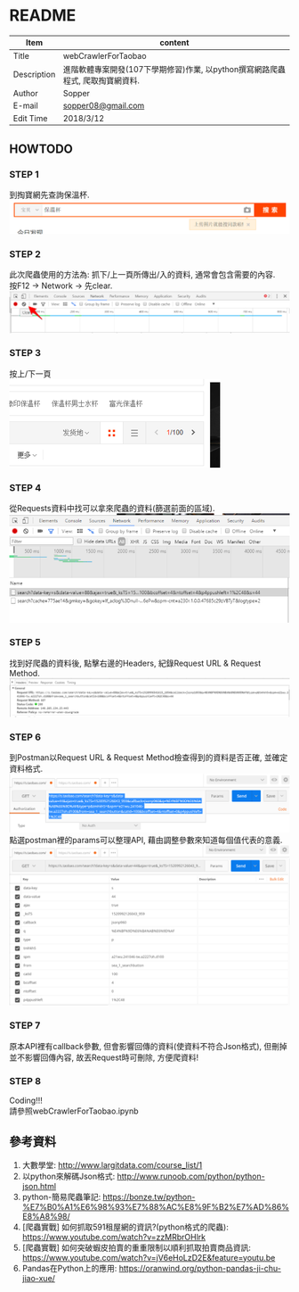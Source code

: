 # README
|Item       |content
|-----------|---
|Title      |webCrawlerForTaobao
|Description|進階軟體專案開發(107下學期修習)作業, 以python撰寫網路爬蟲程式, 爬取掏寶網資料.
|Author    |Sopper
|E-mail    |sopper08@gmail.com
|Edit Time |2018/3/12

## HOWTODO  
### STEP 1
到掏寶網先查詢保溫杯.  
![](images/searchInsulationCup.png)
### STEP 2  
此次爬蟲使用的方法為: 抓下/上一頁所傳出/入的資料, 通常會包含需要的內容.  
按F12 -> Network -> 先clear.  
![](images/network1.png)
### STEP 3  
按上/下一頁  
![](images/network2.png)
### STEP 4  
從Requests資料中找可以拿來爬蟲的資料(篩選前面的區域).   
![](images/network3.png)
### STEP 5  
找到好爬蟲的資料後, 點擊右邊的Headers, 紀錄Request URL & Request Method.  
![](images/network4.png)
### STEP 6
到Postman以Request URL & Request Method檢查得到的資料是否正確, 並確定資料格式.
![](images/postman.png)
點選postman裡的params可以整理API, 藉由調整參數來知道每個值代表的意義.
![](images/postmanParams.png)  
### STEP 7  
原本API裡有callback參數, 但會影響回傳的資料(使資料不符合Json格式), 但刪掉並不影響回傳內容, 故丟Request時可刪除, 方便爬資料!  
### STEP 8  
Coding!!!  
請參照webCrawlerForTaobao.ipynb  
## 參考資料  
1. 大數學堂: http://www.largitdata.com/course_list/1  
2. 以python來解碼Json格式: http://www.runoob.com/python/python-json.html  
3. python-簡易爬蟲筆記: https://bonze.tw/python-%E7%B0%A1%E6%98%93%E7%88%AC%E8%9F%B2%E7%AD%86%E8%A8%98/  
4. [爬蟲實戰] 如何抓取591租屋網的資訊?(python格式的爬蟲): https://www.youtube.com/watch?v=zzMRbrOHlrk  
5. [爬蟲實戰] 如何突破蝦皮拍賣的重重限制以順利抓取拍賣商品資訊: https://www.youtube.com/watch?v=jV6eHoLzD2E&feature=youtu.be  
6. Pandas在Python上的應用: https://oranwind.org/python-pandas-ji-chu-jiao-xue/  